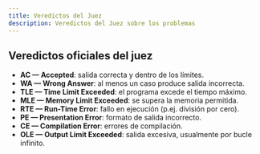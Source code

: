 ```yaml
---
title: Veredictos del Juez
description: Veredictos del Juez sobre los problemas
---
```

## Veredictos oficiales del juez

- **AC — Accepted**: salida correcta y dentro de los límites.  
- **WA — Wrong Answer**: al menos un caso produce salida incorrecta.  
- **TLE — Time Limit Exceeded**: el programa excede el tiempo máximo.  
- **MLE — Memory Limit Exceeded**: se supera la memoria permitida.  
- **RTE — Run-Time Error**: fallo en ejecución (p.ej. división por cero).  
- **PE — Presentation Error**: formato de salida incorrecto.  
- **CE — Compilation Error**: errores de compilación.  
- **OLE — Output Limit Exceeded**: salida excesiva, usualmente por bucle
  infinito.
